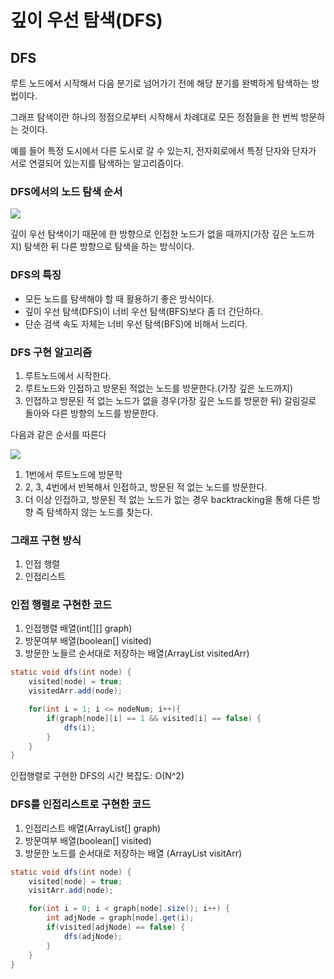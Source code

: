 # 깊이 우선 탐색(DFS)

## DFS
루트 노드에서 시작해서 다음 분기로 넘어가기 전에 해당 분기를 완벽하게 탐색하는 방법이다.

그래프 탐색이란 하나의 정점으로부터 시작해서 차례대로 모든 정점들을 한 번씩 방문하는 것이다.

예를 들어 특정 도시에서 다른 도시로 갈 수 있는지, 전자회로에서 특정 단자와 단자가 서로 연결되어 있는지를 탐색하는 알고리즘이다.

### DFS에서의 노드 탐색 순서

![](https://velog.velcdn.com/images%2Fsukong%2Fpost%2Fb9042f15-fb5b-4272-abe7-8cdeb3f0f22f%2FDFS.png)

깊이 우선 탐색이기 때문에 한 방향으로 인접한 노드가 없을 때까지(가장 깊은 노드까지) 탐색한 뒤 다른 방향으로 탐색을 하는 방식이다.

### DFS의 특징

- 모든 노드를 탐색해야 할 때 활용하기 좋은 방식이다.
- 깊이 우선 탐색(DFS)이 너비 우선 탐색(BFS)보다 좀 더 간단하다.
- 단순 검색 속도 자체는 너비 우선 탐색(BFS)에 비해서 느리다.

### DFS 구현 알고리즘

1. 루트노드에서 시작한다.
2. 루트노드와 인접하고 방문된 적없는 노드를 방문한다.(가장 깊은 노드까지)
3. 인접하고 방문된 적 없는 노드가 없을 경우(가장 깊은 노드를 방문한 뒤) 갈림길로 돌아와 다른 방향의 노드를 방문한다.

다음과 같은 순서를 따른다

![](https://velog.velcdn.com/images%2Fsukong%2Fpost%2F9beaa6b5-2713-451b-aa7d-5cfb2ab219d2%2Fimage.png)

1. 1번에서 루트노드에 방문학
2. 2, 3, 4번에서 반복해서 인접하고, 방문된 적 없는 노드를 방문한다.
3. 더 이상 인접하고, 방문된 적 없는 노드가 없는 경우 backtracking을 통해 다른 방향 즉 탐색하지 않는 노드를 찾는다.

### 그래프 구현 방식

1. 인접 행렬
2. 인접리스트

### 인접 행렬로 구현한 코드

1. 인접행렬 배열(int[][] graph)
2. 방문여부 배열(boolean[] visited)
3. 방문한 노들르 순서대로 저장하는 배열(ArrayList visitedArr)

```java
static void dfs(int node) {
    visited[node] = true;
    visitedArr.add(node);

    for(int i = 1; i <= nodeNum; i++){
        if(graph[node][i] == 1 && visited[i] == false) {
            dfs(i);
        }
    }
}
```

인접행렬로 구현한 DFS의 시간 복잡도: O(N^2)


### DFS를 인접리스트로 구현한 코드

1. 인접리스트 배열(ArrayList[] graph)
2. 방문여부 배열(boolean[] visited)
3. 방문한 노드를 순서대로 저장하는 배열 (ArrayList visitArr)

```java
static void dfs(int node) {
    visited[node] = true;
    visitArr.add(node);

    for(int i = 0; i < graph[node].size(); i++) {
        int adjNode = graph[node].get(i);
        if(visited[adjNode] == false) {
            dfs(adjNode);
        }
    }
}
```